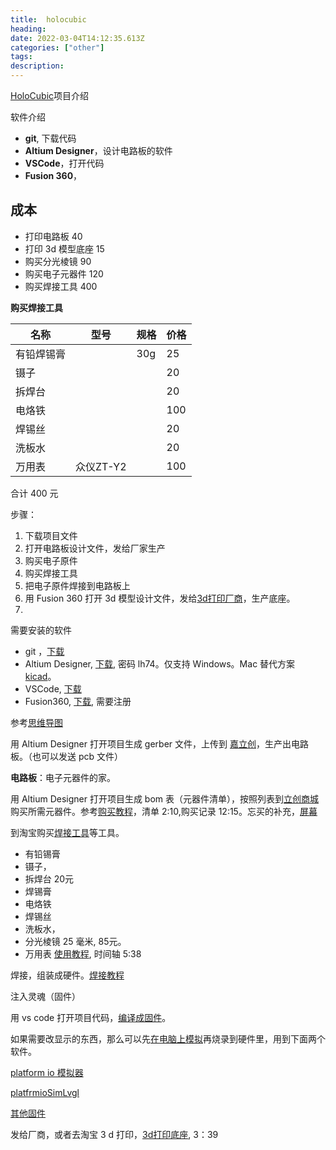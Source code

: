```yaml
---
title:  holocubic
heading: 
date: 2022-03-04T14:12:35.613Z
categories: ["other"]
tags: 
description: 
---
```


[HoloCubic](https://github.com/peng-zhihui/HoloCubic)项目介绍

软件介绍
- **git**, 下载代码
- **Altium Designer**，设计电路板的软件
- **VSCode**，打开代码
- **Fusion 360**，

## 成本 
- 打印电路板 40
- 打印 3d 模型底座  15
- 购买分光棱镜 90
- 购买电子元器件 120
- 购买焊接工具 400

**购买焊接工具** 

| 名称       | 型号 | 规格      | 价格 |
| ---------- | ---- | --------- | ---- |
| 有铅焊锡膏 |      | 30g       | 25   |
| 镊子       |      |           | 20   |
| 拆焊台     |      |           | 20   |
| 电烙铁     |      |           | 100  |
| 焊锡丝     |      |           | 20   |
| 洗板水     |      |           | 20   |
| 万用表     | 众仪ZT-Y2     |           | 100  |
合计 400 元


 



步骤：
1. 下载项目文件
2. 打开电路板设计文件，发给厂家生产
3. 购买电子原件
4. 购买焊接工具
5. 把电子原件焊接到电路板上
6. 用 Fusion 360 打开 3d 模型设计文件，发给[3d打印厂商](https://www.sanweihou.com/)，生产底座。
7. 


需要安装的软件
- git ，[下载](https://git-scm.com/downloads)
- Altium Designer, [下载](https://pan.baidu.com/share/init?surl=Pv9k0FPlfHzJUIcYQFhbew), 密码 lh74。仅支持 Windows。Mac 替代方案 [kicad](https://www.kicad.org/)。
- VSCode, [下载](https://code.visualstudio.com/)
- Fusion360,  [下载](https://www.autodesk.com.cn/products/fusion-360/free-trial?trial=trialdownloads-f360), 需要注册

参考[思维导图]([软件](https://www.canva.cn/design/DAEw1e4CEyc/X1hiJK5UU0n6zFql7MuHDA/view?utm_content=DAEw1e4CEyc&utm_campaign=designshare&utm_medium=link&utm_source=publishshareli#3))


用 Altium  Designer 打开项目生成 gerber 文件，上传到 [嘉立创](https://www.jlc.com/)，生产出电路板。（也可以发送 pcb 文件）

**电路板**：电子元器件的家。

用 Altium Designer 打开项目生成 bom 表（元器件清单），按照列表到[立创商城](https://www.szlcsc.com/)购买所需元器件。参考[购买教程](https://www.bilibili.com/video/BV11h41147iJ?p=3&spm_id_from=pageDriver)，清单 2:10,购买记录 12:15。忘买的补充，[屏幕](https://www.bilibili.com/video/BV11h41147iJ?p=8&spm_id_from=pageDriver)

到淘宝购买[焊接工具](https://www.bilibili.com/video/BV11h41147iJ?p=4&spm_id_from=pageDriver)等工具。
- 有铅锡膏
- 镊子，
- 拆焊台 20元
- 焊锡膏
- 电烙铁
- 焊锡丝
- 洗板水，
- 分光棱镜 25 毫米, 85元。
- 万用表 [使用教程](https://www.bilibili.com/video/BV11h41147iJ?p=11),  时间轴 5:38

焊接，组装成硬件。[焊接教程](https://www.bilibili.com/video/BV11h41147iJ?p=11)


注入灵魂（固件）

用 vs code 打开项目代码，[编译成固件](https://www.bilibili.com/video/BV11h41147iJ?p=5&spm_id_from=pageDriver)。


如果需要改显示的东西，那么可以先[在电脑上模拟](https://www.bilibili.com/video/BV11h41147iJ?p=6&spm_id_from=pageDriver)再烧录到硬件里，用到下面两个软件。

[platform io 模拟器](https://github.com/lvgl/lv_platformio)

[platfrmioSimLvgl](https://github.com/Sakulaczx/platfrmioSimLvgl)


[其他固件](https://github.com/ClimbSnail/HoloCubic_AIO)


发给厂商，或者去淘宝 3 d 打印，[3d打印底座](https://www.bilibili.com/video/BV11h41147iJ?p=7&spm_id_from=pageDriver), 3：39


